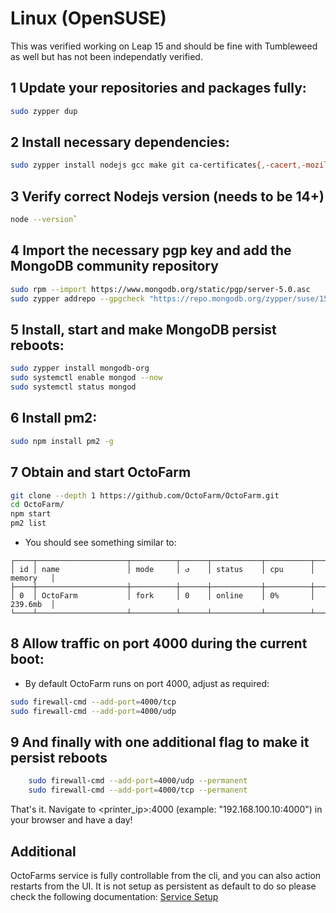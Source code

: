 # Linux (OpenSUSE)

This was verified working on Leap 15 and should be fine with Tumbleweed as well but has not been independatly verified.

## 1 Update your repositories and packages fully:

```bash
sudo zypper dup
```

## 2 Install necessary dependencies:

```bash    
sudo zypper install nodejs gcc make git ca-certificates{,-cacert,-mozilla}
```

## 3 Verify correct Nodejs version (needs to be 14+)

```bash
node --version`
```

## 4 Import the necessary pgp key and add the MongoDB community repository

```bash
sudo rpm --import https://www.mongodb.org/static/pgp/server-5.0.asc
sudo zypper addrepo --gpgcheck "https://repo.mongodb.org/zypper/suse/15/mongodb-org/5.0/x86_64/" mongodb
```
 
## 5 Install, start and make MongoDB persist reboots:

```bash
sudo zypper install mongodb-org
sudo systemctl enable mongod --now
sudo systemctl status mongod
```
    
## 6 Install pm2:

```bash
sudo npm install pm2 -g
```

## 7 Obtain and start OctoFarm

```bash
git clone --depth 1 https://github.com/OctoFarm/OctoFarm.git
cd OctoFarm/
npm start
pm2 list
```

- You should see something similar to:

```mnavarro@PaintedGreen:~> pm2 list
┌────┬────────────────────┬──────────┬──────┬───────────┬──────────┬──────────┐
│ id │ name               │ mode     │ ↺    │ status    │ cpu      │ memory   │
├────┼────────────────────┼──────────┼──────┼───────────┼──────────┼──────────┤
│ 0  │ OctoFarm           │ fork     │ 0    │ online    │ 0%       │ 239.6mb  │
└────┴────────────────────┴──────────┴──────┴───────────┴──────────┴──────────┘
```

## 8 Allow traffic on port 4000 during the current boot:

- By default OctoFarm runs on port 4000, adjust as required:

```bash
sudo firewall-cmd --add-port=4000/tcp
sudo firewall-cmd --add-port=4000/udp
```

## 9 And finally with one additional flag to make it persist reboots

```bash
    sudo firewall-cmd --add-port=4000/udp --permanent
    sudo firewall-cmd --add-port=4000/tcp --permanent
```

That's it. Navigate to <printer_ip>:4000 (example: "192.168.100.10:4000") in your browser and have a day!

## Additional
OctoFarms service is fully controllable from the cli, and you can also action restarts from the UI. It is not setup as persistent as default to do so please check the following documentation:
[Service Setup](/installation/setup-service.md)
